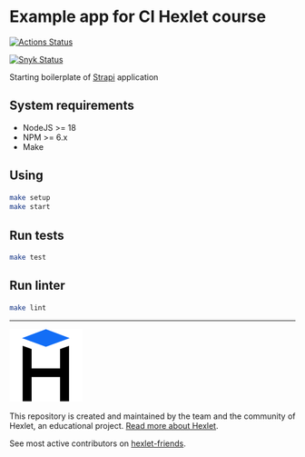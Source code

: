 # Example app for CI Hexlet course
[![Actions Status](https://github.com/michael-nmg/hexlet-ci-app/actions/workflows/hci_app_workflow.yml/badge.svg)](https://github.com/michael-nmg/workflows_test/actions)

[![Snyk Status](https://github.com/michael-nmg/hexlet-ci-app/actions/workflows/snyk.yml/badge.svg)](https://github.com/michael-nmg/workflows_test/actions)

Starting boilerplate of [Strapi](https://strapi.io/) application

## System requirements

* NodeJS >= 18
* NPM >= 6.x
* Make

## Using

```sh
make setup
make start
```

## Run tests

```sh
make test
```

## Run linter

```sh
make lint
```

---

[![Hexlet Ltd. logo](https://raw.githubusercontent.com/Hexlet/assets/master/images/hexlet_logo128.png)](https://hexlet.io/?utm_source=github&utm_medium=link&utm_campaign=hexlet-ci-app)

This repository is created and maintained by the team and the community of Hexlet, an educational project. [Read more about Hexlet](https://hexlet.io/?utm_source=github&utm_medium=link&utm_campaign=hexlet-ci-app).

See most active contributors on [hexlet-friends](https://friends.hexlet.io/).
